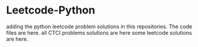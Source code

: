 # Leetcode-Python
adding the python leetcode problem solutions in this repositories. 
The code files are here.
all CTCI problems solutions are here
some leetcode solutions are here.














































































































































































































































































































































































































































































































































































































































































































































































































































































































































































































































































































































































































